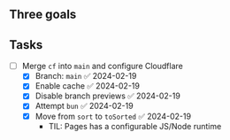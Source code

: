 ## Three goals

## Tasks

- [ ] Merge `cf` into `main` and configure Cloudflare
	- [x] Branch: `main` ✅ 2024-02-19
	- [x] Enable cache ✅ 2024-02-19
	- [x] Disable branch previews ✅ 2024-02-19
	- [x] Attempt `bun` ✅ 2024-02-19
	- [x] Move from `sort` to `toSorted` ✅ 2024-02-19
		- TIL: Pages has a configurable JS/Node runtime